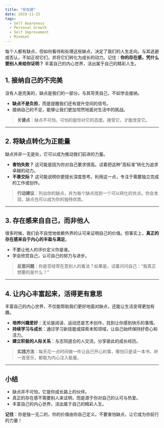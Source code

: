 ```yaml
---
title: "存在感"
date: 2019-11-25
tags:
  - Self Awareness
  - Personal Growth
  - Self Improvement
  - Mindset
---
```


每个人都有缺点，但如何看待和处理这些缺点，决定了我们的人生走向。与其逃避或否认，不如正视它们，并将它们转化为成长的动力。记住：**你的存在感，凭什么要别人来给你证明？** 丰富自己的内心世界，活出属于自己的精彩人生。

## 1. 接纳自己的不完美

没有人是完美的，缺点是我们的一部分。与其苛责自己，不如学会接纳。  

- **缺点不是负担**，而是提醒我们还有提升空间的信号。  
- 接纳自己的不足，能够让我们更加坦然地面对生活中的挑战。

> **关键点**：缺点不可怕，可怕的是你对它的态度。接受它，才能改变它。

---

## 2. 将缺点转化为正能量

缺点并非一无是处，它可以成为推动我们前进的力量。  

- **害怕失败？** 这可能是因为你对自己要求很高。试着把这种“高标准”转化为追求卓越的动力。  
- **不善交际？** 这可能说明你更擅长深度思考。利用这一点，专注于需要独立完成的工作或创作。  

> **行动建议**：列出你的缺点，并为每个缺点找到一个可以转化的优点。你会发现，缺点也可以成为你的独特优势。

---

## 3. 存在感来自自己，而非他人

很多时候，我们会不自觉地依赖外界的认可来证明自己的价值。但事实上，**真正的存在感来自于内心的丰盈与满足**。  

- 不要让他人的评价定义你是谁。  
- 学会欣赏自己，认可自己的努力与进步。  

> **反思问题**：你是否经常在意别人的看法？如果是，试着问问自己：“我真正想要的是什么？”

---

## 4. 让内心丰富起来，活得更有意思

丰富自己的内心世界，不仅能帮助我们更好地面对缺点，还能让生活变得更加有趣。  

- **培养兴趣爱好**：无论是阅读、运动还是艺术创作，找到让你感到快乐的事情。  
- **持续学习与成长**：通过学习新技能或探索未知领域，让自己始终保持好奇心和活力。  
- **建立积极的人际关系**：与志同道合的人交流，分享彼此的成长经历。  

> **实践方法**：每天花一点时间做一件让自己开心的事，哪怕只是读一本书、听一首音乐，都能为内心注入能量。

---

## 小结

- 缺点并不可怕，它是你成长路上的伙伴。  
- 真正的存在感不需要别人来证明，而是源于你对自己的认可与热爱。  
- 丰富自己的内心世界，活出属于自己的精彩人生。  

**记住**：你是独一无二的，你的价值由你自己定义。不要害怕缺点，让它成为你前行的力量！
